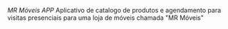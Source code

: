*MR Móveis APP*
Aplicativo de catalogo de produtos e agendamento para visitas presenciais para uma loja de móveis chamada "MR Móveis"
